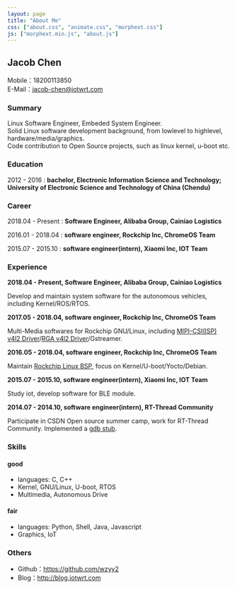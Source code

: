 ```yaml
---
layout: page
title: "About Me"
css: ["about.css", "animate.css", "morphext.css"]
js: ["morphext.min.js", "about.js"]
---
```


## Jacob Chen

Mobile：18200113850  
E-Mail：jacob-chen@iotwrt.com

### Summary

Linux Software Engineer, Embeded System Engineer.  
Solid Linux software development background, from lowlevel to highlevel, hardware/media/graphics.  
Code contribution to Open Source projects, such as linux kernel, u-boot etc.  

### Education

2012 - 2016
:   **bachelor, Electronic Information Science and Technology; University of Electronic Science and Technology of China (Chendu)**

### Career

2018.04 - Present
: **Software Engineer, Alibaba Group, Cainiao Logistics**

2016.01 - 2018.04 
:   **software engineer, Rockchip Inc, ChromeOS Team**

2015.07 - 2015.10 
:   **software engineer(intern), Xiaomi Inc, IOT Team**

### Experience


**2018.04 - Present, Software Engineer, Alibaba Group, Cainiao Logistics**

Develop and maintain system software for the autonomous vehicles, including Kernel/ROS/RTOS.


**2017.05 - 2018.04, software engineer, Rockchip Inc, ChromeOS Team**

Multi-Media softwares for Rockchip GNU/Linux, including [MIPI-CSI(ISP) v4l2 Driver](https://patchwork.kernel.org/patch/10119579/)/[RGA v4l2 Driver](https://patchwork.kernel.org/patch/9875883/)/Gstreamer.

**2016.05 - 2018.04, software engineer, Rockchip Inc, ChromeOS Team**

Maintain [Rockchip Linux BSP](https://github.com/rockchip-linux), focus on Kernel/U-boot/Yocto/Debian.

**2015.07 - 2015.10, software engineer(intern), Xiaomi Inc, IOT Team**

Study iot, develop software for BLE module.

**2014.07 - 2014.10, software engineer(intern), RT-Thread Community**

Participate in CSDN Open source summer camp, work for RT-Thread Community. Implemented a [gdb stub](https://github.com/RT-Thread/rt-thread/tree/master/components/gdb).

### Skills

#### good
- languages: C, C++  
- Kernel, GNU/Linux, U-boot, RTOS
- Multimedia, Autonomous Drive

#### fair
- languages: Python, Shell, Java, Javascript  
- Graphics, IoT


### Others

- Github：https://github.com/wzyy2  
- Blog：http://blog.iotwrt.com  
